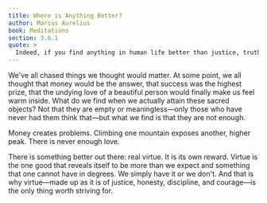 ```yaml
---
title: Where is Anything Better?
author: Marcus Aurelius
book: Meditations
section: 3.6.1
quote: >
  Indeed, if you find anything in human life better than justice, truth, self-control, courage—in short, anything better than the sufficiency of your own mind, which keeps you acting according to the demands of true reason and accepting what fate gives you outside of your own power of choice—I tell you, if you can see anything better than this, turn to it heart and soul and take full advantage of this greater good you've found.
---
```


We've all chased things we thought would matter. At some point, we all thought that money would be the answer, that success was the highest prize, that the undying love of a beautiful person would finally make us feel warm inside. What do we find when we actually attain these sacred objects? Not that they are empty or meaningless—only those who have never had them think that—but what we find is that they are not enough.

Money creates problems. Climbing one mountain exposes another, higher peak. There is never enough love.

There is something better out there: real virtue. It is its own reward. Virtue is the one good that reveals itself to be more than we expect and something that one cannot have in degrees. We simply have it or we don't. And that is why virtue—made up as it is of justice, honesty, discipline, and courage—is the only thing worth striving for.
